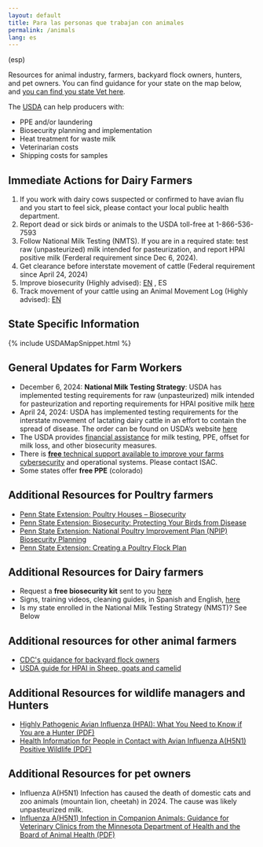 ```yaml
---
layout: default
title: Para las personas que trabajan con animales
permalink: /animals
lang: es
---
```


(esp)

Resources for animal industry, farmers, backyard flock owners, hunters, and pet owners. You can find guidance for your state on the map below, and [you can find you state Vet here](https://www.aphis.usda.gov/contact/animal-health?filter=report%20sick%20or%20dead%20livestock%2C%20aquatics%2C%20or%20poultry).

The [USDA](https://www.aphis.usda.gov/livestock-poultry-disease/avian/avian-influenza) can help producers with:
* PPE and/or laundering
* Biosecurity planning and implementation
* Heat treatment for waste milk
* Veterinarian costs
* Shipping costs for samples

## Immediate Actions for Dairy Farmers
1. If you work with dairy cows suspected or confirmed to have avian flu and you start to feel sick, please contact your local public health department.
2. Report dead or sick birds or animals to the USDA toll-free at 1-866-536-7593
3. Follow National Milk Testing (NMTS). If you are in a required state: test raw (unpasteurized) milk intended for pasteurization, and report HPAI positive milk (Ferderal requirement since Dec 6, 2024).
5. Get clearance before interstate movement of cattle  (Federal requirement since April 24, 2024)
6. Improve biosecurity (Highly advised): [EN](https://nationaldairyfarm.com/wp-content/uploads/2023/09/Enhanced-Biosecurity-Prep-Guide-1.pdf) , ES
7. Track movement of your cattle using an Animal Movement Log (Highly advised): [EN]()

## State Specific Information

{% include USDAMapSnippet.html %}

## General Updates for Farm Workers
* December 6, 2024: **National Milk Testing Strategy**: USDA has implemented testing requirements for raw (unpasteurized) milk intended for pasteurization and reporting requirements for HPAI positive milk [here](https://www.aphis.usda.gov/sites/default/files/20241205-federal-order-final.pdf)
* April 24, 2024: USDA has implemented testing requirements for the interstate movement of lactating dairy cattle in an effort to contain the spread of disease.  The order can be found on USDA’s website [here](https://www.aphis.usda.gov/sites/default/files/dairy-federal-order.pdf)
* The USDA provides [financial assistance](https://www.aphis.usda.gov/livestock-poultry-disease/avian/avian-influenza/hpai-detections/livestock/financial-assistance) for milk testing, PPE, offset for milk loss, and other biosecurity measures.  
* There is [**free** technical support available to improve your farms cybersecurity](https://www.isac.bio/post/update-hpai-h5n1-avian-influenza-2024) and operational systems. Please contact ISAC.
* Some states offer **free PPE** (colorado)


## Additional Resources for Poultry farmers
* [Penn State Extension: Poultry Houses – Biosecurity](https://extension.psu.edu/poultry-houses-biosecurity)
* [Penn State Extension: Biosecurity: Protecting Your Birds from Disease](https://extension.psu.edu/biosecurity-protecting-your-birds-from-disease)
* [Penn State Extension: National Poultry Improvement Plan (NPIP) Biosecurity Planning](https://extension.psu.edu/national-poultry-improvement-plan-npip-biosecurity-planning)
* [Penn State Extension: Creating a Poultry Flock Plan](https://extension.psu.edu/creating-a-poultry-flock-plan)

## Additional Resources for Dairy farmers
* Request a **free biosecurity kit** sent to you [here](https://www.centerfordairyexcellence.org/request-an-everyday-biosecurity-kit/)
* Signs, training videos, cleaning guides, in Spanish and English, [here](https://securemilksupply.org/training-materials/biosecurity/)
* Is my state enrolled in the National Milk Testing Strategy (NMST)? See Below

<script type='module' src='https://publicdashboards.dl.usda.gov/javascripts/api/tableau.embedding.3.latest.min.js'></script><tableau-viz id='tableau-viz' src='https://publicdashboards.dl.usda.gov/t/MRP_PUB/views/H5AIinDairyCattleNationalMilkTestingStrategy/CurrentDashboard' width='850' height='1227' hide-tabs toolbar='bottom' ></tableau-viz>


## Additional resources for other animal farmers 
* [CDC's guidance for backyard flock owners](https://www.cdc.gov/bird-flu/caring/)
* [USDA guide for HPAI in Sheep, goats and camelid](https://www.aphis.usda.gov/sites/default/files/small-ruminant-camelid-h5n1-info.pdf)

## Additional Resources for wildlife managers and Hunters
* [Highly Pathogenic Avian Influenza (HPAI): What You Need to Know if You are a Hunter (PDF)](https://www.health.state.mn.us/diseases/flu/current/healthinfohunter.pdf)
* [Health Information for People in Contact with Avian Influenza A(H5N1) Positive Wildlife (PDF)](https://www.health.state.mn.us/diseases/flu/current/healthinfowild.pdf)

## Additional Resources for pet owners
* Influenza A(H5N1) Infection has caused the death of domestic cats and zoo animals (mountain lion, cheetah) in 2024. The cause was likely unpasteurized milk.
* [Influenza A(H5N1) Infection in Companion Animals: Guidance for Veterinary Clinics from the Minnesota Department of Health and the Board of Animal Health (PDF)](https://www.health.state.mn.us/diseases/flu/current/factsheetforfetclinics.pdf)
